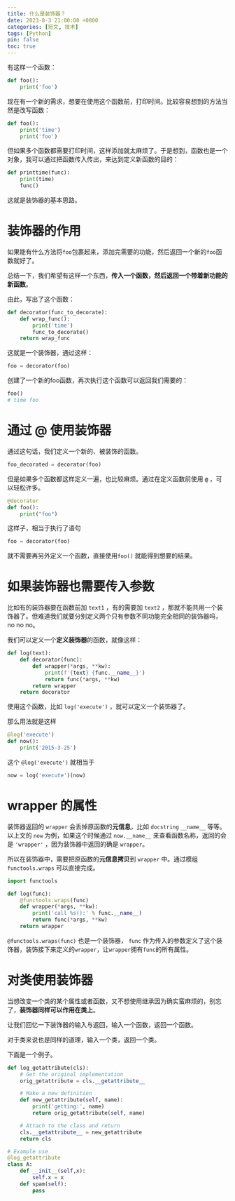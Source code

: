 ```yaml
---
title: 什么是装饰器？
date: 2023-8-3 21:00:00 +0800
categories: [短文, 技术]
tags: [Python]
pin: false
toc: true
---
```


有这样一个函数：

```python
def foo():
	print('foo')
```

现在有一个新的需求，想要在使用这个函数前，打印时间。比较容易想到的方法当然是改写函数：

```python
def foo():
	print('time')
	print('foo')
```

但如果多个函数都需要打印时间，这样添加就太麻烦了。于是想到，函数也是一个对象，我可以通过把函数传入传出，来达到定义新函数的目的：

```python
def printtime(func):
	print(time)
	func()
```

这就是装饰器的基本思路。

# 装饰器的作用

如果能有什么方法将`foo`包裹起来，添加完需要的功能，然后返回一个新的`foo`函数就好了。

总结一下，我们希望有这样一个东西，**传入一个函数，然后返回一个带着新功能的新函数**。

由此，写出了这个函数：

```python
def decorator(func_to_decorate):
	def wrap_func():
		print('time')
		func_to_decorate()
	return wrap_func
```

这就是一个装饰器，通过这样：

```python
foo = decorator(foo)
```

创建了一个新的foo函数，再次执行这个函数可以返回我们需要的：

```python
foo()
# time foo
```

# 通过 @ 使用装饰器

通过这句话，我们定义一个新的、被装饰的函数。

```python
foo_decorated = decorator(foo)
```

但是如果多个函数都这样定义一遍，也比较麻烦。通过在定义函数前使用 **`@`** ，可以轻松许多。

```python
@decorator
def foo():
    print("foo")
```

这样子，相当于执行了语句

```python
foo = decorator(foo)
```

就不需要再另外定义一个函数，直接使用`foo()` 就能得到想要的结果。

# 如果装饰器也需要传入参数

比如有的装饰器要在函数前加 `text1` ，有的需要加 `text2` ，那就不能共用一个装饰器了。但难道我们就要分别定义两个只有参数不同功能完全相同的装饰器吗，no no no。

我们可以定义一个**定义装饰器**的函数，就像这样：

```python
def log(text):
    def decorator(func):
        def wrapper(*args, **kw):
            print(f'{text} {func.__name__}')
            return func(*args, **kw)
        return wrapper
    return decorator
```

使用这个函数，比如 `log('execute')` ，就可以定义一个装饰器了。

那么用法就是这样

```python
@log('execute')
def now():
    print('2015-3-25')
```

这个 `@log('execute')` 就相当于

```python
now = log('execute')(now)
```

# wrapper 的属性

装饰器返回的 `wrapper` 会丢掉原函数的**元信息**，比如 `docstring` `__name__` 等等。以上文的 `now` 为例，如果这个时候通过 `now.__name__` 来查看函数名称，返回的会是 `'wrapper'` ，因为装饰器中返回的确是 `wrapper`。

所以在装饰器中，需要把原函数的**元信息拷贝**到 `wrapper` 中。通过模组`functools.wraps` 可以直接完成。

```python
import functools

def log(func):
    @functools.wraps(func)
    def wrapper(*args, **kw):
        print('call %s():' % func.__name__)
        return func(*args, **kw)
    return wrapper
```

`@functools.wraps(func)` 也是一个装饰器， `func` 作为传入的参数定义了这个装饰器，装饰接下来定义的`wrapper`，让`wrapper`拥有`func`的所有属性。

# 对类使用装饰器

当想改变一个类的某个属性或者函数，又不想使用继承因为确实蛮麻烦的，别忘了，**装饰器同样可以作用在类上**。

让我们回忆一下装饰器的输入与返回，输入一个函数，返回一个函数。

对于类来说也是同样的道理，输入一个类，返回一个类。

下面是一个例子。

```python
def log_getattribute(cls):
    # Get the original implementation
    orig_getattribute = cls.__getattribute__

    # Make a new definition
    def new_getattribute(self, name):
        print('getting:', name)
        return orig_getattribute(self, name)

    # Attach to the class and return
    cls.__getattribute__ = new_getattribute
    return cls

# Example use
@log_getattribute
class A:
    def __init__(self,x):
        self.x = x
    def spam(self):
        pass
```